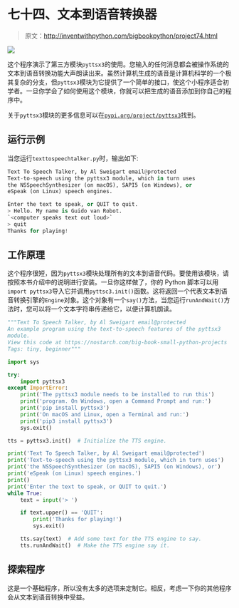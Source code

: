 # 七十四、文本到语音转换器

> 原文：<http://inventwithpython.com/bigbookpython/project74.html>

![](img/9d995d63aaead72cad01120081eb8f75.png)

这个程序演示了第三方模块`pyttsx3`的使用。您输入的任何消息都会被操作系统的文本到语音转换功能大声朗读出来。虽然计算机生成的语音是计算机科学的一个极其复杂的分支，但`pyttsx3`模块为它提供了一个简单的接口，使这个小程序适合初学者。一旦你学会了如何使用这个模块，你就可以把生成的语音添加到你自己的程序中。

关于`pyttsx3`模块的更多信息可以在[`pypi.org/project/pyttsx3`](https://pypi.org/project/pyttsx3/)找到。

## 运行示例

当您运行`texttospeechtalker.py`时，输出如下:

```py
Text To Speech Talker, by Al Sweigart email@protected
Text-to-speech using the pyttsx3 module, which in turn uses
the NSSpeechSynthesizer (on macOS), SAPI5 (on Windows), or
eSpeak (on Linux) speech engines.

Enter the text to speak, or QUIT to quit.
> Hello. My name is Guido van Robot.
`<computer speaks text out loud>`
> quit
Thanks for playing!
```

## 工作原理

这个程序很短，因为`pyttsx3`模块处理所有的文本到语音代码。要使用该模块，请按照本书介绍中的说明进行安装。一旦你这样做了，你的 Python 脚本可以用`import pyttsx3`导入它并调用`pyttsc3.init()`函数。这将返回一个代表文本到语音转换引擎的`Engine`对象。这个对象有一个`say()`方法，当您运行`runAndWait()`方法时，您可以将一个文本字符串传递给它，以便计算机朗读。

```py
"""Text To Speech Talker, by Al Sweigart email@protected
An example program using the text-to-speech features of the pyttsx3
module.
View this code at https://nostarch.com/big-book-small-python-projects
Tags: tiny, beginner"""

import sys

try:
    import pyttsx3
except ImportError:
    print('The pyttsx3 module needs to be installed to run this')
    print('program. On Windows, open a Command Prompt and run:')
    print('pip install pyttsx3')
    print('On macOS and Linux, open a Terminal and run:')
    print('pip3 install pyttsx3')
    sys.exit()

tts = pyttsx3.init()  # Initialize the TTS engine.

print('Text To Speech Talker, by Al Sweigart email@protected')
print('Text-to-speech using the pyttsx3 module, which in turn uses')
print('the NSSpeechSynthesizer (on macOS), SAPI5 (on Windows), or')
print('eSpeak (on Linux) speech engines.')
print()
print('Enter the text to speak, or QUIT to quit.')
while True:
    text = input('> ')

    if text.upper() == 'QUIT':
        print('Thanks for playing!')
        sys.exit()

    tts.say(text)  # Add some text for the TTS engine to say.
    tts.runAndWait()  # Make the TTS engine say it. 
```

## 探索程序

这是一个基础程序，所以没有太多的选项来定制它。相反，考虑一下你的其他程序会从文本到语音转换中受益。
